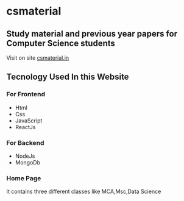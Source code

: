 # csmaterial

## Study material and previous year papers for Computer Science students 
    
    
    
Visit on site [csmaterial.in](https://www.csmaterial.in/)


## Tecnology Used In this Website

### For Frontend            
- Html 
- Css 
- JavaScript 
- ReactJs


 ### For Backend     
 - NodeJs                           
 - MongoDb
 
### Home Page 
It contains three different classes like MCA,Msc,Data Science 
